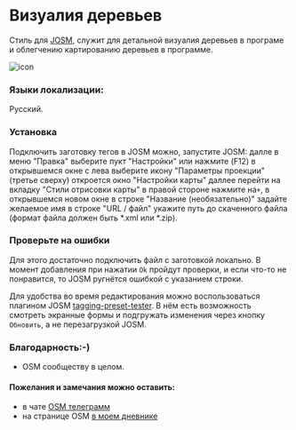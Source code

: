 # Визуалия деревьев
Стиль для [JOSM](https://josm.openstreetmap.de/), служит для детальной визуалия деревьев в програме и облегчению картированию деревьев в программе.

![icon](https://github.com/Sowa1980/tree_validator_Styles/blob/master/dee8d6fc0b8dfdf108efe07dba09491b.png)
### Языки локализации: 
Русский.
### Установка
Подключить заготовку тегов в JOSM можно, запустите JOSM: далле в меню "Правка" выберите пукт "Настройки" или нажмите (F12) в открывшемся окне с лева выберите икону "Параметры проекции" (третье сверху) откроется окно "Настройки карты" даллее перейти на вкладку "Стили отрисовки карты" в правой стороне нажмите на`+`, в открывшемся новом окне в строке "Название (необязательно)" задайте желаемое имя в строке "URL / файл" укажите путь до скаченного файла (формат файла должен быть *.xml или *.zip).
### Проверьте на ошибки
Для этого достаточно подключить файл с заготовкой локально. В момент добавления при нажатии `Ok` пройдут проверки, и если что-то не понравится, то JOSM ругнётся ошибкой с указанием строки.

Для удобства во время редактирования можно воспользоваться плагином JOSM [tagging-preset-tester](https://wiki.openstreetmap.org/wiki/JOSM/Plugins/tagging-preset-tester). В нём есть возможность смотреть экранные формы и подгружать изменения через кнопку `Обновить`, а не перезагрузкой JOSM.
### Благодарность:-)
- OSM сообществу в целом.
#### Пожелания и замечания можно оставить:
- в чате [OSM телеграмм](https://t.me/OSM_BelRusUkr) 
- на странице OSM [в моем дневнике](https://www.openstreetmap.org/user/Sowa1980)
